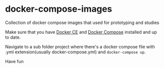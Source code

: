 # docker-compose-images
Collection of docker compose images that used for prototyping and studies

Make sure that you have [Docker CE](https://docs.docker.com/engine/installation/) and 
[Docker Compose](https://github.com/docker/compose/releases) installed and up to date.

Navigate to a sub folder project where there's a docker compose file with .yml extension(usually docker-compose.yml)
and `docker-compose up`.

Have fun
